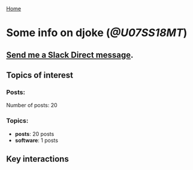 [Home](https://kelu124.github.io/echommunity/)

# Some info on __djoke__ (_@U07SS18MT_)


## [Send me a Slack Direct message](https://echopen.slack.com/messages/@djoke/).

## Topics of interest

### Posts: 

Number of posts: 20

### Topics:

* __posts__: 20 posts
* __software__: 1 posts

## Key interactions 


